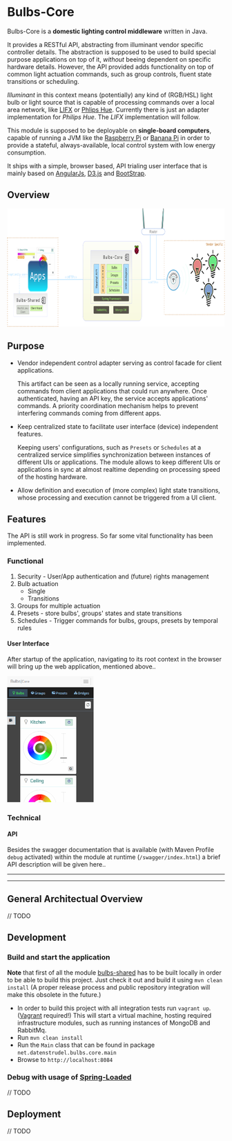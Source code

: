 # Bulbs-Core 

Bulbs-Core is a __domestic lighting control middleware__ written in Java.

It provides a RESTful API, abstracting from illuminant vendor specific controller details. The abstraction is supposed to
    be used to build special purpose applications on top of it, _without_ beeing dependent on specific hardware details. 
    However, the API provided adds functionality on top of common light actuation commands, such as group controls, fluent state transitions or scheduling.
    
_Illuminant_ in this context means (potentially) any kind of (RGB/HSL) light bulb or light source that is capable of processing commands over a local area network, 
like [LIFX](http://lifx.co/) or [Phlips Hue](http://meethue.com).
Currently there is just an adapter implementation for _Philips Hue_. The _LIFX_ implementation will follow.

This module is supposed to be deployable on __single-board computers__, capable of running a JVM like the [Raspberry Pi](http://www.raspberrypi.org/) or [Banana Pi](bananapi.org) in order 
    to provide a stateful, always-available, local control system with low energy consumption.

It ships with a simple, browser based, API trialing user interface that is mainly based on [AngularJs](https://angularjs.org/), [D3.js](http://http://d3js.org/) and [BootStrap](getbootstrap.com).

## Overview
<img width="800" height="274" src="/doc/presentation/assets/bulbs_bigPic_dark_full.png" alt="Big Pic"/>

## Purpose

 * Vendor independent control adapter serving as control facade for client applications.
    
    This artifact can be seen as a locally running service, accepting commands from client applications that
    could run anywhere. Once authenticated, having an API key, the service accepts applications' commands.
    A priority coordination mechanism helps to prevent interfering commands coming from different apps.
    

 * Keep centralized state to facilitate user interface (device) independent features.
 
    Keeping users' configurations, such as `Presets` or `Schedules` at a centralized service simplifies synchronization 
    between instances of different UIs or applications.
    The module allows to keep different UIs or applications in sync at almost 
    realtime depending on processing speed of the hosting hardware. 


 * Allow definition and execution of (more complex) light state transitions, whose processing and execution cannot
   be triggered from a UI client.

## Features
The API is still work in progress. So far some vital functionality has been implemented.

### Functional
1. Security - User/App authentication and (future) rights management
2. Bulb actuation
    * Single
    * Transitions
3. Groups for multiple actuation
4. Presets - store bulbs', groups' states and state transitions
5. Schedules - Trigger commands for bulbs, groups, presets by temporal rules

#### User Interface
After startup of the application, navigating to its root context in the browser will bring up the 
web application, mentioned above..

<img width="200" height="291" src="/doc/assets/bulbs_hc.png" alt="Big Pic"/>


### Technical

#### API
Besides the swagger documentation that is available (with Maven Profile `debug` activated) within the module at runtime (`/swagger/index.html`) 
a brief API description will be given here.. 

---

---
## General Architectual Overview
// TODO

## Development
### Build and start the application
__Note__ that first of all the module [bulbs-shared](https://github.com/datenstrudel/bulbs-shared) has to be built locally in order to be able to build this project.
Just check it out and build it using `mvn clean install`
(A proper release process and public repository integration will make this obsolete in the future.)

 * In order to build this project with all integration tests run `vagrant up`. ([Vagrant](https://www.vagrantup.com) required!)
        This will start a virtual machine, hosting required infrastructure modules, such as running instances of MongoDB and RabbitMq.
 * Run `mvn clean install`
 * Run the `Main` class that can be found in package `net.datenstrudel.bulbs.core.main`
 * Browse to `http://localhost:8084`

### Debug with usage of [Spring-Loaded](https://github.com/spring-projects/spring-loaded)
// TODO

## Deployment
// TODO


